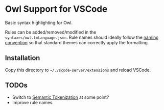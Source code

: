# Owl Support for VSCode

Basic syntax highlighting for Owl.

Rules can be added/removed/modified in the `syntaxes/owl.tmLanguage.json`. Rule names should ideally follow the [naming convention](https://macromates.com/manual/en/language_grammars#naming-conventions) so that standard themes can correctly apply the formatting.

## Installation

Copy this directory to `~/.vscode-server/extensions` and reload VSCode.

## TODOs

* Switch to [Semantic Tokenization](https://code.visualstudio.com/api/language-extensions/semantic-highlight-guide) at some point?
* Improve rule names